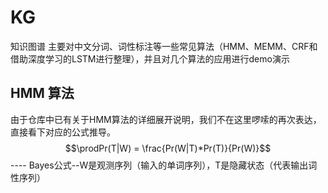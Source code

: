 # KG
知识图谱
主要对中文分词、词性标注等一些常见算法（HMM、MEMM、CRF和借助深度学习的LSTM进行整理），并且对几个算法的应用进行demo演示  

## HMM 算法
由于仓库中已有关于HMM算法的详细展开说明，我们不在这里啰嗦的再次表达，直接看下对应的公式推导。  
$$\prodPr(T|W) = \frac{Pr(W|T)*Pr(T)}{Pr(W)}$$ ---- Bayes公式--W是观测序列（输入的单词序列），T是隐藏状态（代表输出词性序列）
